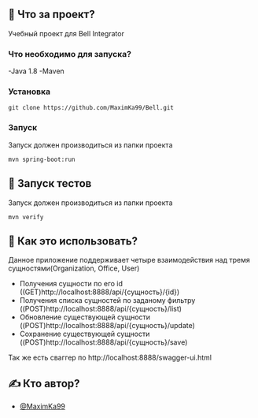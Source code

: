 ## 🧐 Что за проект? <a name = "about"></a>

Учебный проект для Bell Integrator

### Что необходимо для запуска?

-Java 1.8
-Maven

### Установка

```
git clone https://github.com/MaximKa99/Bell.git
```

### Запуск

Запуск должен производиться из папки проекта

```
mvn spring-boot:run
```

## 🔧 Запуск тестов <a name = "tests"></a>

Запуск должен производиться из папки проекта

```
mvn verify
```

## 🎈 Как это использовать?

Данное приложение поддерживает четыре взаимодействия над тремя сущностями(Organization, Office, User)
- Получения сущности по его id ((GET)http://localhost:8888/api/{сущность}/{id})
- Получения списка сущностей по заданому фильтру ((POST)http://localhost:8888/api/{сущность}/list)
- Обновление существующей сущности ((POST)http://localhost:8888/api/{сущность}/update)
- Сохранение существующей сущности ((POST)http://localhost:8888/api/{сущность}/save)

Так же есть сваггер по http://localhost:8888/swagger-ui.html

## ✍️ Кто автор? <a name = "authors"></a>

- [@MaximKa99](https://github.com/MaximKa99)
